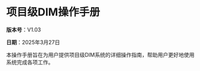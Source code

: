 <!-- ---
home: true
title: Home
heroImage: https://www.fxzdsg.com/api/public/image/logo/RElSRV9kNDAxYzIzYjUzZTM0YjE3YjdmYmRkYjBlNjg1YjM0M0RJUkVfNTA0YTQwMzVjYWExNDYxNjgzY2VlOTNlZjk4MDNmZmRsb2dvMi5wbmc=
actions:
  - text: Get Started
    link: /getting-started.html
    type: primary

  - text: Introduction
    link: https://vuejs.press/guide/introduction.html
    type: secondary

features:
  - title: 登录系统
    details: Minimal setup with markdown-centered project structure helps you focus on writing.
  - title: 工作台
    details: Minimal setup with markdown-centered project structure helps you focus on writing.
  - title: 基础工作
    details: Enjoy the dev experience of Vue, use Vue components in markdown, and develop custom themes with Vue.
  - title: 财务管理
    details: VuePress generates pre-rendered static HTML for each page, and runs as an SPA once a page is loaded.
  - title: 项目前期
    details: Providing a default theme out of the box. You can also choose a community theme or create your own one.
  - title: 运维管理
    details: Flexible plugin API, allowing plugins to provide lots of plug-and-play features for your site.
  - title: 一码通
    details: Default bundler is Vite, while Webpack is also supported. Choose the one you like!

footer: MIT Licensed | Copyright © 2018-present VuePress Community
---

This is the content of home page. Check [Home Page Docs][default-theme-home] for more details.

[default-theme-home]: https://www.fxzdsg.com -->
# 项目级DIM操作手册

**版本号**：V1.03

**日期**：2025年3月27日

本操作手册旨在为用户提供项目级DIM系统的详细操作指南，帮助用户更好地使用系统完成各项工作。    